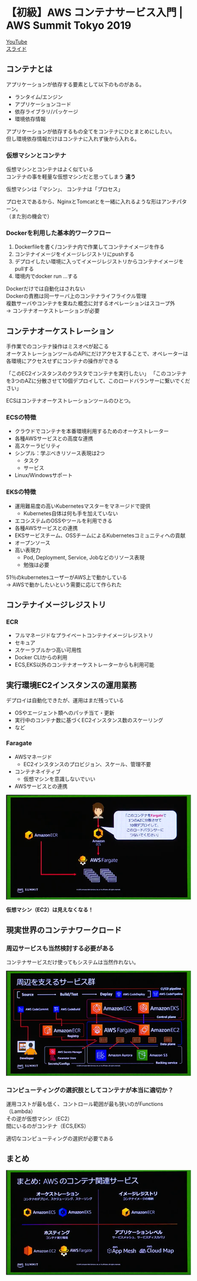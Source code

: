 
# 【初級】AWS コンテナサービス入門 | AWS Summit Tokyo 2019

[YouTube](https://www.youtube.com/watch?v=L4bLDNRSYC8)  
[スライド](https://pages.awscloud.com/rs/112-TZM-766/images/C3-01.pdf)  

## コンテナとは

アプリケーションが依存する要素として以下のものがある。

- ランタイム/エンジン
- アプリケーションコード
- 依存ライブラリ/パッケージ
- 環境依存情報

アプリケーションが依存するもの全てをコンテナにひとまとめにしたい。  
但し環境依存情報だけはコンテナに入れず後から入れる。  

### 仮想マシンとコンテナ

仮想マシンとコンテナはよく似ている  
コンテナの事を軽量な仮想マシンだと思ってしまう **違う**

仮想マシンは「マシン」、
コンテナは「プロセス」

プロセスであるから、NginxとTomcatとを一緒に入れるような形はアンチパターン。  
（また別の機会で）  

### Dockerを利用した基本的ワークフロー

1. Dockerfileを書く/コンテナ内で作業してコンテナイメージを作る
2. コンテナイメージをイメージレジストリにpushする
3. デプロイしたい環境に入ってイメージレジストリからコンテナイメージをpullする
4. 環境内でdocker run ...する

Dockerだけでは自動化はされない  
Dockerの責務は同一サーバ上のコンテナライフライクル管理  
複数サーバやコンテナを束ねた概念に対するオペレーションはスコープ外  
-> コンテナオーケストレーションが必要  

## コンテナオーケストレーション

手作業でのコンテナ操作はミスオペが起こる  
オーケストレーションツールのAPIにだけアクセスすることで、オペレーターは各環境にアクセスせずにコンテナの操作ができる  

「このEC2インスタンスのクラスタでコンテナを実行したい」
「このコンテナを3つのAZに分散させて10個デプロイして、このロードバランサーに繋いでください」

ECSはコンテナオーケストレーションツールのひとつ。  

### ECSの特徴

- クラウドでコンテナを本番環境利用するためのオーケストレーター
- 各種AWSサービスとの高度な連携
- 高スケーラビリティ
- シンプル：学ぶべきリソース表現は2つ
  - タスク
  - サービス
- Linux/Windowsサポート

### EKSの特徴

- 運用難易度の高いKubernetesマスターをマネージドで提供
  - Kubernetes自体は何も手を加えていない
- エコシステムのOSSやツールを利用できる
- 各種AWSサービスとの連携
- EKSサービスチーム、OSSチームによるKubernetesコミュニティへの貢献
- オープンソース
- 高い表現力
  - Pod, Deployment, Service, Jobなどのリソース表現
  - 勉強は必要

51％のkubernetesユーザーがAWS上で動かしている  
-> AWSで動かしたいという需要に応じて作られた

## コンテナイメージレジストリ

### ECR

- フルマネージドなプライベートコンテナイメージレジストリ
- セキュア
- スケーラブルかつ高い可用性
- Docker CLIからの利用
- ECS,EKS以外のコンテナオーケストレーターからも利用可能

## 実行環境EC2インスタンスの運用業務

デプロイは自動化できたが、運用はまだ残っている  

- OSやエージェント類へのパッチ当て・更新
- 実行中のコンテナ数に基づくEC2インスタンス数のスケーリング
- など

### Faragate

- AWSマネージド
  - EC2インスタンスのプロビジョン、スケール、管理不要
- コンテナネイティブ
  - 仮想マシンを意識しないでいい
- AWSサービスとの連携

![img](./mdimg/210307_container.png)

**仮想マシン（EC2）は見えなくなる！**

## 現実世界のコンテナワークロード

### 周辺サービスも当然検討する必要がある

コンテナサービスだけ使ってもシステムは当然作れない。

![img](./mdimg/210307_container2.png)

### コンピューティングの選択肢としてコンテナが本当に適切か？

運用コストが最も低く、コントロール範囲が最も狭いのがFunctions（Lambda）  
その逆が仮想マシン（EC2）  
間にいるのがコンテナ（ECS,EKS）  

適切なコンピューティングの選択が必要である

## まとめ

![img](./mdimg/210307_container3.png)
